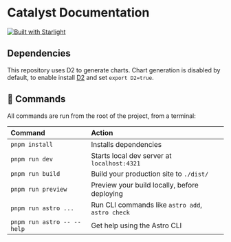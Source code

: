 # Catalyst Documentation

[![Built with Starlight](https://astro.badg.es/v2/built-with-starlight/tiny.svg)](https://starlight.astro.build)

## Dependencies

This repository uses D2 to generate charts. Chart generation is disabled by default, to enable install [D2](https://d2lang.com/tour/install) and set `export D2=true`.

## 🧞 Commands

All commands are run from the root of the project, from a terminal:

| Command                    | Action                                           |
| :------------------------- | :----------------------------------------------- |
| `pnpm install`             | Installs dependencies                            |
| `pnpm run dev`             | Starts local dev server at `localhost:4321`      |
| `pnpm run build`           | Build your production site to `./dist/`          |
| `pnpm run preview`         | Preview your build locally, before deploying     |
| `pnpm run astro ...`       | Run CLI commands like `astro add`, `astro check` |
| `pnpm run astro -- --help` | Get help using the Astro CLI                     |
